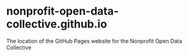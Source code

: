 # nonprofit-open-data-collective.github.io
The location of the GitHub Pages website for the Nonprofit Open Data Collective
